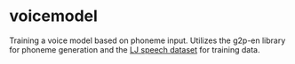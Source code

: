 # voicemodel

Training a voice model based on phoneme input. Utilizes the g2p-en library for phoneme generation and the [LJ speech dataset](https://www.kaggle.com/datasets/mathurinache/the-lj-speech-dataset) for training data.